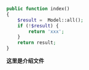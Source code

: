 ~~~php
public function index()
{
    $result =  Model::all();
    if (!$result) {
        return 'xxx';
    }
    return result;
}
~~~

**这里是介绍文件**